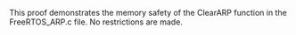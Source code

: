 This proof demonstrates the memory safety of the ClearARP function in the FreeRTOS_ARP.c file.
No restrictions are made.